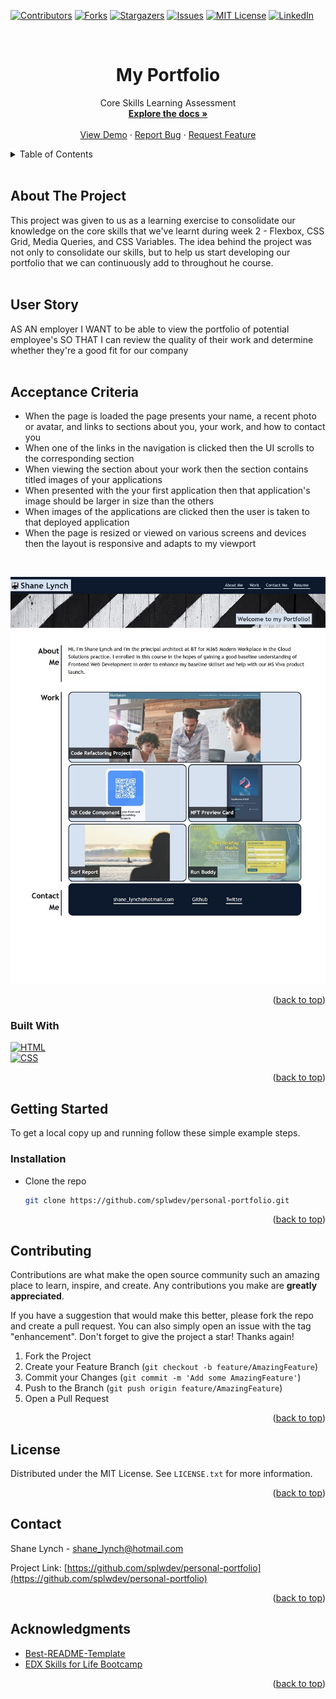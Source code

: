 <!-- Improved compatibility of back to top link: See: https://github.com/othneildrew/Best-README-Template/pull/73 -->
<a name="readme-top"></a>
<!--
*** Thanks for checking out the Best-README-Template. If you have a suggestion
*** that would make this better, please fork the repo and create a pull request
*** or simply open an issue with the tag "enhancement".
*** Don't forget to give the project a star!
*** Thanks again! Now go create something AMAZING! :D
-->



<!-- PROJECT SHIELDS -->
<!--
*** I'm using markdown "reference style" links for readability.
*** Reference links are enclosed in brackets [ ] instead of parentheses ( ).
*** See the bottom of this document for the declaration of the reference variables
*** for contributors-url, forks-url, etc. This is an optional, concise syntax you may use.
*** https://www.markdownguide.org/basic-syntax/#reference-style-links
-->
[![Contributors][contributors-shield]][contributors-url]
[![Forks][forks-shield]][forks-url]
[![Stargazers][stars-shield]][stars-url]
[![Issues][issues-shield]][issues-url]
[![MIT License][license-shield]][license-url]
[![LinkedIn][linkedin-shield]][linkedin-url]



<!-- PROJECT LOGO -->
<br />
<div align="center">
  
<h1 align="center">My Portfolio</h1>

  <p align="center">
    Core Skills Learning Assessment
    <br />
    <a href="https://github.com/splwdev/personal-portfolio"><strong>Explore the docs »</strong></a>
    <br />
    <br />
    <a href="https://splwdev.github.io/personal-portfolio">View Demo</a>
    ·
    <a href="https://github.com/splwdev/personal-portfolio/issues">Report Bug</a>
    ·
    <a href="https://github.com/splwdev/personal-portfolio/issues">Request Feature</a>
  </p>
</div>



<!-- TABLE OF CONTENTS -->
<details>
  <summary>Table of Contents</summary>
  <ol>
    <li>
      <a href="#about-the-project">About The Project</a>
      <ul>
        <li><a href="#user-story">User Story</a></li>
        <li><a href="#acceptance-criteria">Acceptance Criteria</a></li>
        <li><a href="#built-with">Built With</a></li>
      </ul>
    </li>
    <li>
      <a href="#getting-started">Getting Started</a>
      <ul>
        <li><a href="#installation">Installation</a></li>
      </ul>
    </li>
    <li><a href="#contributing">Contributing</a></li>
    <li><a href="#license">License</a></li>
    <li><a href="#contact">Contact</a></li>
    <li><a href="#acknowledgments">Acknowledgments</a></li>
  </ol>
</details>
<br />

<!-- ABOUT THE PROJECT -->
## About The Project

This project was given to us as a learning exercise to consolidate our knowledge on the core skills that we've learnt during week 2 - Flexbox, CSS Grid, Media Queries, and CSS Variables. The idea behind the project was not only to consolidate our skills, but to help us start developing our portfolio that we can continuously add to throughout he course.
<br /><br />

## User Story

AS AN employer
I WANT to be able to view the portfolio of potential employee's
SO THAT I can review the quality of their work and determine whether they're a good fit for our company
<br /><br />

## Acceptance Criteria
<ul>
    <li> When the page is loaded the page presents your name, a recent photo or avatar, and links to sections about you, your work, and how to contact you</li>
    <li> When one of the links in the navigation is clicked then the UI scrolls to the corresponding section</li>
    <li> When viewing the section about your work then the section contains titled images of your applications</li>
    <li> When presented with the your first application then that application's image should be larger in size than the others</li>
    <li> When images of the applications are clicked then the user is taken to that deployed application</li>
    <li> When the page is resized or viewed on various screens and devices then the layout is responsive and adapts to my viewport</li>
</ul>
<br />

[![Product Name Screen Shot][product-screenshot]](https://splwdev.github.io/personal-portfolio)


<p align="right">(<a href="#readme-top">back to top</a>)</p>


### Built With

[![HTML][HTML]][HTML-url]<br>
[![CSS][CSS]][CSS-url]

<p align="right">(<a href="#readme-top">back to top</a>)</p>



<!-- GETTING STARTED -->
## Getting Started

To get a local copy up and running follow these simple example steps.

### Installation

* Clone the repo
   ```sh
   git clone https://github.com/splwdev/personal-portfolio.git
   ```

<p align="right">(<a href="#readme-top">back to top</a>)</p>


<!-- CONTRIBUTING -->
## Contributing

Contributions are what make the open source community such an amazing place to learn, inspire, and create. Any contributions you make are **greatly appreciated**.

If you have a suggestion that would make this better, please fork the repo and create a pull request. You can also simply open an issue with the tag "enhancement".
Don't forget to give the project a star! Thanks again!

1. Fork the Project
2. Create your Feature Branch (`git checkout -b feature/AmazingFeature`)
3. Commit your Changes (`git commit -m 'Add some AmazingFeature'`)
4. Push to the Branch (`git push origin feature/AmazingFeature`)
5. Open a Pull Request

<p align="right">(<a href="#readme-top">back to top</a>)</p>



<!-- LICENSE -->
## License

Distributed under the MIT License. See `LICENSE.txt` for more information.

<p align="right">(<a href="#readme-top">back to top</a>)</p>



<!-- CONTACT -->
## Contact

Shane Lynch - shane_lynch@hotmail.com

Project Link: [https://github.com/splwdev/personal-portfolio](https://github.com/splwdev/personal-portfolio)

<p align="right">(<a href="#readme-top">back to top</a>)</p>



<!-- ACKNOWLEDGMENTS -->
## Acknowledgments

* [Best-README-Template](https://github.com/othneildrew/Best-README-Template)
* [EDX Skills for Life Bootcamp](https://skillsforlife.edx.org/)

<p align="right">(<a href="#readme-top">back to top</a>)</p>



<!-- MARKDOWN LINKS & IMAGES -->
<!-- https://www.markdownguide.org/basic-syntax/#reference-style-links -->
[contributors-shield]: https://img.shields.io/github/contributors/splwdev/portfolio.svg?style=for-the-badge
[contributors-url]: https://github.com/splwdev/personal-portfolio/graphs/contributors
[forks-shield]: https://img.shields.io/github/forks/splwdev/personal-portfolio.svg?style=for-the-badge
[forks-url]: https://github.com/splwdev/personal-portfolio/network/members
[stars-shield]: https://img.shields.io/github/stars/splwdev/personal-portfolio.svg?style=for-the-badge
[stars-url]: https://github.com/splwdev/personal-portfolio/stargazers
[issues-shield]: https://img.shields.io/github/issues/splwdev/personal-portfolio.svg?style=for-the-badge
[issues-url]: https://github.com/splwdev/personal-portfolio/issues
[license-shield]: https://img.shields.io/github/license/splwdev/personal-portfolio.svg?style=for-the-badge
[license-url]: https://github.com/splwdev/personal-portfolio/blob/master/LICENSE.txt
[linkedin-shield]: https://img.shields.io/badge/-LinkedIn-black.svg?style=for-the-badge&logo=linkedin&colorB=555
[linkedin-url]: https://linkedin.com/in/shane-lynch-b28bb15
[product-screenshot]: assets/images/MyPortfolio.jpg
[HTML]: https://img.shields.io/badge/HTML-000000?style=for-the-badge
[HTML-url]: https://developer.mozilla.org/en-US/docs/Web/HTML
[CSS]: https://img.shields.io/badge/css-DD0031?style=for-the-badge
[CSS-url]: https://developer.mozilla.org/en-US/docs/Web/CSS/Cascade